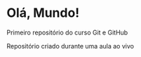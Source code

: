 # Olá, Mundo!
 Primeiro repositório do curso Git e GitHub

 Repositório criado durante uma aula ao vivo 
